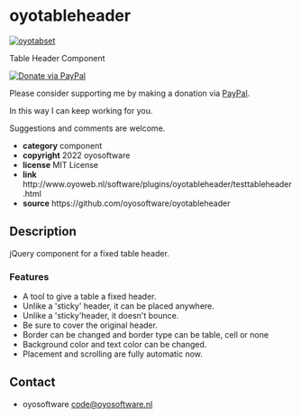 # oyotableheader
<a href="http://oyoweb.nl/software/plugins/oyotableheader/testtableheader.html" target="_blank">
  <img src="http://oyosoftware.nl/plugins/oyotableheader/oyotableheader20.jpg" alt="oyotabset">
</a>
<p>Table Header Component</p>
<a href="https://www.paypal.com/cgi-bin/webscr?cmd=_donations&amp;currency_code=EUR&amp;business=code@oyosoftware.nl&amp;item_name=donation%20for%20oyotableheader" rel="nofollow">
  <img src="https://www.paypalobjects.com/en_US/i/btn/btn_donate_LG.gif" alt="Donate via PayPal" style="max-width: 100%;vertical-align: top">
</a>
<div>
<p style="max-width: 100%;vertical-align: middle">Please consider supporting me by making a donation via <a href="https://www.paypal.com/cgi-bin/webscr?cmd=_donations&amp;currency_code=EUR&amp;business=code@oyosoftware.nl&amp;item_name=donation%20for%20oyotableheader" rel="nofollow">PayPal</a>.</p>
<p>In this way I can keep working for you.</p>
<p>Suggestions and comments are welcome.</p>
</div>
<ul>
  <li><strong>category</strong> component</li>
  <li><strong>copyright</strong> 2022 oyosoftware </li>
  <li><strong>license</strong> MIT License</li>
  <li><strong>link</strong> http://www.oyoweb.nl/software/plugins/oyotableheader/testtableheader.html</li>
  <li><strong>source</strong> https://github.com/oyosoftware/oyotableheader</li>
</ul>
<h2>Description</h2>
<p>jQuery component for a fixed table header.</p>
<h3>Features</h3>
<ul>
  <li>A tool to give a table a fixed header.</li>
  <li>Unlike a 'sticky' header, it can be placed anywhere.</li>
  <li>Unlike a 'sticky'header, it doesn't bounce.</li>
  <li>Be sure to cover the original header.</li>
  <li>Border can be changed and border type can be table, cell or none</li>
  <li>Background color and text color can be changed.</li>
  <li>Placement and scrolling are fully automatic now.</li>
</ul>
<h2>Contact</h2>
<ul>
<li>oyosoftware <a href="mailto:code@oyosoftware.nl">code@oyosoftware.nl</a></li>
</ul>



